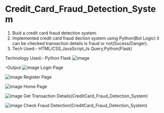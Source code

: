 # Credit_Card_Fraud_Detection_System

1. Buid a credit card fraud detection system.
2. Implemented credit card fraud dection system using Python(Bot Logic) it can be checked transaction details is fraud or not(Sucess/Danger).
3. Tech Used:- HTML/CSS,JavaScript,Js Query,Python(Flask)

Technology Used:- 
Python Flask 
![image](https://github.com/ShreyasDharashivkar123/Credit_Card_Fraud_Detection_System-/assets/126081774/61f0d158-e4bd-4da0-891e-ada7c75377d9)


-Output
![image](https://github.com/ShreyasDharashivkar123/Credit_Card_Fraud_Detection_System-/assets/126081774/50872680-33af-42a5-b17b-94d3c41bd69b)
                                               Login Page
                                               

![image](https://github.com/ShreyasDharashivkar123/Credit_Card_Fraud_Detection_System-/assets/126081774/2215745d-c5a6-4ded-99bf-e46a9f5b77f6)
                                               Register Page 
                                               

![image](https://github.com/ShreyasDharashivkar123/Credit_Card_Fraud_Detection_System-/assets/126081774/0a349da0-5454-4710-922d-728b44edf697)
                                               Home Page
                                               

![image](https://github.com/ShreyasDharashivkar123/Credit_Card_Fraud_Detection_System-/assets/126081774/4a01fc8c-d143-4b89-8659-0731cc9d3fc2)
                                               Get Transaction Details(CreditCard_Fraud_Detection_System)
                                               

![image](https://github.com/ShreyasDharashivkar123/Credit_Card_Fraud_Detection_System-/assets/126081774/763ffe69-9187-4cff-b9cc-b42e8ef25aa7)
                                               Check Fraud Detection(CreditCard_Fraud_Detection_System)
                                               

                                               
